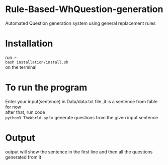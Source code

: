 # Rule-Based-WhQuestion-generation
Automated Question generation system using general replacement rules
# Installation
run :-<br/>
  ```bash installation/install.sh```<br/>
on the terminal <br/>

# To run the program
Enter your input(sentence) in Data/data.txt file ,it is a sentence from fable for now<br/>
after that, run code <br/>
```python3 TheWorld.py``` to generate questions from the given input sentence<br/>

# Output
output will show the sentence in the first line and then all the questions generated from it
